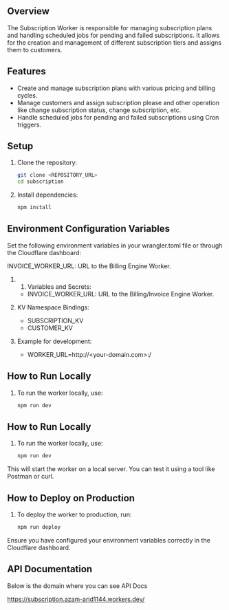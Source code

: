 ## Overview

The Subscription Worker is responsible for managing subscription plans and handling scheduled jobs for pending and failed subscriptions. It allows for the creation and management of different subscription tiers and assigns them to customers.

## Features

- Create and manage subscription plans with various pricing and billing cycles.
- Manage customers and assign subscription please and other operation like change subscription status, change subscription, etc.
- Handle scheduled jobs for pending and failed subscriptions using Cron triggers.

## Setup

1. Clone the repository:
   ```bash  
   git clone <REPOSITORY_URL>  
   cd subscription  
   
2. Install dependencies:
   ```bash
   npm install

## Environment Configuration Variables
Set the following environment variables in your wrangler.toml file or through the Cloudflare dashboard:

INVOICE_WORKER_URL: URL to the Billing Engine Worker.

1. 1. Variables and Secrets:
   - INVOICE_WORKER_URL: URL to the Billing/Invoice Engine Worker.

1. KV Namespace Bindings:
    - SUBSCRIPTION_KV 
    - CUSTOMER_KV

2. Example for development:
   - WORKER_URL=http://<your-domain.com>:<port>/

## How to Run Locally
1. To run the worker locally, use:
    ```bash
    npm run dev

## How to Run Locally
1. To run the worker locally, use:
   ```bash
   npm run dev  

This will start the worker on a local server. You can test it using a tool like Postman or curl.


## How to Deploy on Production
1. To deploy the worker to production, run:
   ```bash
   npm run deploy  

Ensure you have configured your environment variables correctly in the Cloudflare dashboard.


## API Documentation
Below is the domain where you can see API Docs

https://subscription.azam-arid1144.workers.dev/
   